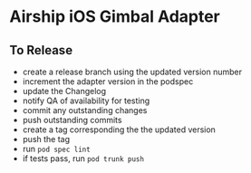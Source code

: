# Airship iOS Gimbal Adapter

## To Release
- create a release branch using the updated version number
- increment the adapter version in the podspec
- update the Changelog
- notify QA of availability for testing
- commit any outstanding changes
- push outstanding commits
- create a tag corresponding the the updated version
- push the tag
- run `pod spec lint`
- if tests pass, run `pod trunk push` 
